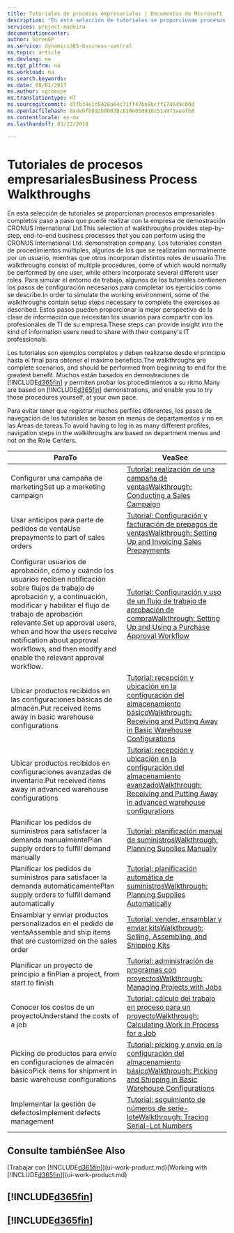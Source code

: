 ```yaml
---
title: Tutoriales de procesos empresariales | Documentos de Microsoft
description: "En esta selección de tutoriales se proporcionan procesos empresariales completos paso a paso que puede realizar con la empresa de demostración CRONUS International Ltd. Los tutoriales constan de procedimientos múltiples, algunos de los que se realizarían normalmente por un usuario, mientras que otros incorporan distintos roles de usuario. Para simular el entorno de trabajo, algunos de los tutoriales contienen los pasos de configuración necesarios para completar los ejercicios como se describe. Estos pasos pueden proporcionar la mejor perspectiva de la clase de información que necesitan los usuarios para compartir con los profesionales de TI de su empresa."
services: project-madeira
documentationcenter: 
author: SorenGP
ms.service: dynamics365-business-central
ms.topic: article
ms.devlang: na
ms.tgt_pltfrm: na
ms.workload: na
ms.search.keywords: 
ms.date: 08/01/2017
ms.author: sgroespe
ms.translationtype: HT
ms.sourcegitcommit: d7fb34e1c9428a64c71ff47be8bcff174649c00d
ms.openlocfilehash: 8adebfb892b00038c010e050018c51a973aeafb8
ms.contentlocale: es-mx
ms.lasthandoff: 03/22/2018

---
```

# <a name="business-process-walkthroughs"></a><span data-ttu-id="27861-106">Tutoriales de procesos empresariales</span><span class="sxs-lookup"><span data-stu-id="27861-106">Business Process Walkthroughs</span></span>
<span data-ttu-id="27861-107">En esta selección de tutoriales se proporcionan procesos empresariales completos paso a paso que puede realizar con la empresa de demostración CRONUS International Ltd.</span><span class="sxs-lookup"><span data-stu-id="27861-107">This selection of walkthroughs provides step-by-step, end-to-end business processes that you can perform using the CRONUS International Ltd. demonstration company.</span></span> <span data-ttu-id="27861-108">Los tutoriales constan de procedimientos múltiples, algunos de los que se realizarían normalmente por un usuario, mientras que otros incorporan distintos roles de usuario.</span><span class="sxs-lookup"><span data-stu-id="27861-108">The walkthroughs consist of multiple procedures, some of which would normally be performed by one user, while others incorporate several different user roles.</span></span> <span data-ttu-id="27861-109">Para simular el entorno de trabajo, algunos de los tutoriales contienen los pasos de configuración necesarios para completar los ejercicios como se describe.</span><span class="sxs-lookup"><span data-stu-id="27861-109">In order to simulate the working environment, some of the walkthroughs contain setup steps necessary to complete the exercises as described.</span></span> <span data-ttu-id="27861-110">Estos pasos pueden proporcionar la mejor perspectiva de la clase de información que necesitan los usuarios para compartir con los profesionales de TI de su empresa.</span><span class="sxs-lookup"><span data-stu-id="27861-110">These steps can provide insight into the kind of information users need to share with their company's IT professionals.</span></span>  

 <span data-ttu-id="27861-111">Los tutoriales son ejemplos completos y deben realizarse desde el principio hasta el final para obtener el máximo beneficio.</span><span class="sxs-lookup"><span data-stu-id="27861-111">The walkthroughs are complete scenarios, and should be performed from beginning to end for the greatest benefit.</span></span> <span data-ttu-id="27861-112">Muchos están basados en demostraciones de [!INCLUDE[d365fin](includes/d365fin_md.md)] y permiten probar los procedimientos a su ritmo.</span><span class="sxs-lookup"><span data-stu-id="27861-112">Many are based on [!INCLUDE[d365fin](includes/d365fin_md.md)] demonstrations, and enable you to try those procedures yourself, at your own pace.</span></span>  

 <span data-ttu-id="27861-113">Para evitar tener que registrar muchos perfiles diferentes, los pasos de navegación de los tutoriales se basan en menús de departamentos y no en las Áreas de tareas.</span><span class="sxs-lookup"><span data-stu-id="27861-113">To avoid having to log in as many different profiles, navigation steps in the walkthroughs are based on department menus and not on the Role Centers.</span></span>  

|<span data-ttu-id="27861-114">Para</span><span class="sxs-lookup"><span data-stu-id="27861-114">To</span></span>|<span data-ttu-id="27861-115">Vea</span><span class="sxs-lookup"><span data-stu-id="27861-115">See</span></span>|  
|--------|---------|  
|<span data-ttu-id="27861-116">Configurar una campaña de marketing</span><span class="sxs-lookup"><span data-stu-id="27861-116">Set up a marketing campaign</span></span>|[<span data-ttu-id="27861-117">Tutorial: realización de una campaña de ventas</span><span class="sxs-lookup"><span data-stu-id="27861-117">Walkthrough: Conducting a Sales Campaign</span></span>](walkthrough-conducting-a-sales-campaign.md)|  
|<span data-ttu-id="27861-118">Usar anticipos para parte de pedidos de venta</span><span class="sxs-lookup"><span data-stu-id="27861-118">Use prepayments to part of sales orders</span></span>|[<span data-ttu-id="27861-119">Tutorial: Configuración y facturación de prepagos de ventas</span><span class="sxs-lookup"><span data-stu-id="27861-119">Walkthrough: Setting Up and Invoicing Sales Prepayments</span></span>](walkthrough-setting-up-and-invoicing-sales-prepayments.md)|  
|<span data-ttu-id="27861-120">Configurar usuarios de aprobación, cómo y cuándo los usuarios reciben notificación sobre flujos de trabajo de aprobación y, a continuación, modificar y habilitar el flujo de trabajo de aprobación relevante.</span><span class="sxs-lookup"><span data-stu-id="27861-120">Set up approval users, when and how the users receive notification about approval workflows, and then modify and enable the relevant approval workflow.</span></span>|[<span data-ttu-id="27861-121">Tutorial: Configuración y uso de un flujo de trabajo de aprobación de compra</span><span class="sxs-lookup"><span data-stu-id="27861-121">Walkthrough: Setting Up and Using a Purchase Approval Workflow</span></span>](walkthrough-setting-up-and-using-a-purchase-approval-workflow.md)|  
|<span data-ttu-id="27861-122">Ubicar productos recibidos en las configuraciones básicas de almacén.</span><span class="sxs-lookup"><span data-stu-id="27861-122">Put received items away in basic warehouse configurations</span></span>|[<span data-ttu-id="27861-123">Tutorial: recepción y ubicación en la configuración del almacenamiento básico</span><span class="sxs-lookup"><span data-stu-id="27861-123">Walkthrough: Receiving and Putting Away in Basic Warehouse Configurations</span></span>](walkthrough-receiving-and-putting-away-in-basic-warehousing.md)|  
|<span data-ttu-id="27861-124">Ubicar productos recibidos en configuraciones avanzadas de inventario.</span><span class="sxs-lookup"><span data-stu-id="27861-124">Put received items away in advanced warehouse configurations</span></span>|[<span data-ttu-id="27861-125">Tutorial: recepción y ubicación en la configuración del almacenamiento avanzado</span><span class="sxs-lookup"><span data-stu-id="27861-125">Walkthrough: Receiving and Putting Away in advanced warehouse configurations</span></span>](walkthrough-receiving-and-putting-away-in-advanced-warehousing.md)|  
|<span data-ttu-id="27861-126">Planificar los pedidos de suministros para satisfacer la demanda manualmente</span><span class="sxs-lookup"><span data-stu-id="27861-126">Plan supply orders to fulfill demand manually</span></span>|[<span data-ttu-id="27861-127">Tutorial: planificación manual de suministros</span><span class="sxs-lookup"><span data-stu-id="27861-127">Walkthrough: Planning Supplies Manually</span></span>](walkthrough-planning-supplies-manually.md)|  
|<span data-ttu-id="27861-128">Planificar los pedidos de suministros para satisfacer la demanda automáticamente</span><span class="sxs-lookup"><span data-stu-id="27861-128">Plan supply orders to fulfill demand automatically</span></span>|[<span data-ttu-id="27861-129">Tutorial: planificación automática de suministros</span><span class="sxs-lookup"><span data-stu-id="27861-129">Walkthrough: Planning Supplies Automatically</span></span>](walkthrough-planning-supplies-automatically.md)|  
|<span data-ttu-id="27861-130">Ensamblar y enviar productos personalizados en el pedido de venta</span><span class="sxs-lookup"><span data-stu-id="27861-130">Assemble and ship items that are customized on the sales order</span></span>|[<span data-ttu-id="27861-131">Tutorial: vender, ensamblar y enviar kits</span><span class="sxs-lookup"><span data-stu-id="27861-131">Walkthrough: Selling, Assembling, and Shipping Kits</span></span>](walkthrough-selling-assembling-and-shipping-kits.md)|  
|<span data-ttu-id="27861-132">Planificar un proyecto de principio a fin</span><span class="sxs-lookup"><span data-stu-id="27861-132">Plan a project, from start to finish</span></span>|[<span data-ttu-id="27861-133">Tutorial: administración de programas con proyectos</span><span class="sxs-lookup"><span data-stu-id="27861-133">Walkthrough: Managing Projects with Jobs</span></span>](walkthrough-managing-projects-with-jobs.md)|  
|<span data-ttu-id="27861-134">Conocer los costos de un proyecto</span><span class="sxs-lookup"><span data-stu-id="27861-134">Understand the costs of a job</span></span>|[<span data-ttu-id="27861-135">Tutorial: cálculo del trabajo en proceso para un proyecto</span><span class="sxs-lookup"><span data-stu-id="27861-135">Walkthrough: Calculating Work in Process for a Job</span></span>](walkthrough-calculating-work-in-process-for-a-job.md)|  
|<span data-ttu-id="27861-136">Picking de productos para envío en configuraciones de almacén básico</span><span class="sxs-lookup"><span data-stu-id="27861-136">Pick items for shipment in basic warehouse configurations</span></span>|[<span data-ttu-id="27861-137">Tutorial: picking y envío en la configuración del almacenamiento básico</span><span class="sxs-lookup"><span data-stu-id="27861-137">Walkthrough: Picking and Shipping in Basic Warehouse Configurations</span></span>](walkthrough-picking-and-shipping-in-basic-warehousing.md)|  
|<span data-ttu-id="27861-138">Implementar la gestión de defectos</span><span class="sxs-lookup"><span data-stu-id="27861-138">Implement defects management</span></span>|[<span data-ttu-id="27861-139">Tutorial: seguimiento de números de serie-lote</span><span class="sxs-lookup"><span data-stu-id="27861-139">Walkthrough: Tracing Serial-Lot Numbers</span></span>](walkthrough-tracing-serial-lot-numbers.md)|  

## <a name="see-also"></a><span data-ttu-id="27861-140">Consulte también</span><span class="sxs-lookup"><span data-stu-id="27861-140">See Also</span></span>
<span data-ttu-id="27861-141">[Trabajar con [!INCLUDE[d365fin](includes/d365fin_md.md)]](ui-work-product.md)</span><span class="sxs-lookup"><span data-stu-id="27861-141">[Working with [!INCLUDE[d365fin](includes/d365fin_md.md)]](ui-work-product.md)</span></span>  

## [!INCLUDE[d365fin](includes/free_trial_md.md)]  
## [!INCLUDE[d365fin](includes/training_link_md.md)]

